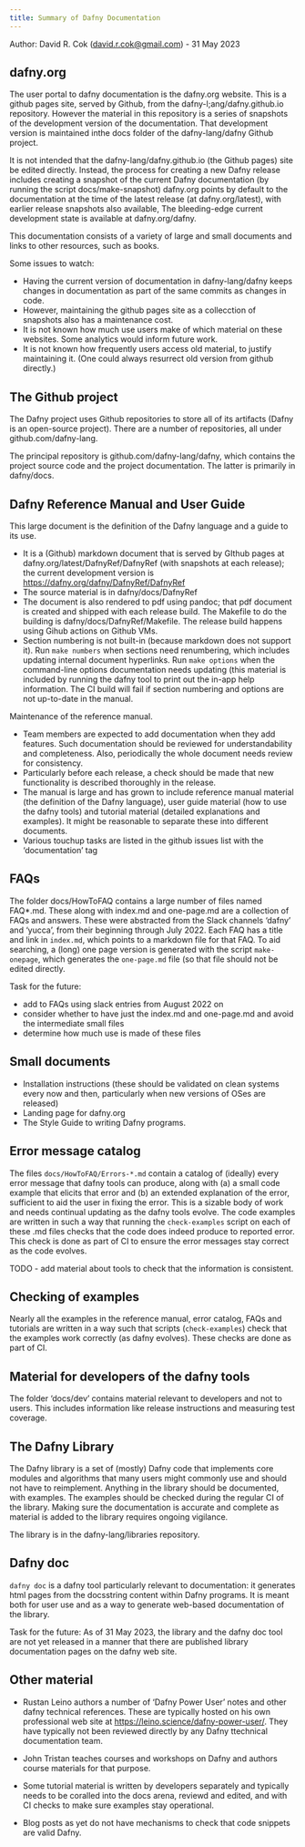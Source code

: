 ```yaml
---
title: Summary of Dafny Documentation
---
```


Author: David R. Cok (david.r.cok@gmail.com) - 31 May 2023

## dafny.org

The user portal to dafny documentation is the dafny.org website.
This is a github pages site, served by Github, from the dafny-l;ang/dafny.github.io repository.
However the material in this repository is a series of snapshots of the development version of the documentation. 
That development version is maintained inthe docs folder of the dafny-lang/dafny Github project.

It is not intended that the dafny-lang/dafny.github.io (the Github pages) site be edited directly.
Instead, the process for creating a new Dafny release includes creating a snapshot of the current Dafny documentation (by running the script docs/make-snapshot)
dafny.org points by default to the documentation at the time of the latest release (at dafny.org/latest), with earlier release snapshots also available, 
The bleeding-edge current development state is available at dafny.org/dafny.

This documentation consists of a variety of large and small documents and links to other resources, such as books.

Some issues to watch:
- Having the current version of documentation in dafny-lang/dafny keeps changes in documentation as part of the same commits as changes in code.
- However, maintaining the github pages site as a collecction of snapshots also has a maintenance cost.
- It is not known how much use users make of which material on these websites. Some analytics would inform future work.
- It is not known how frequently users access old material, to justify maintaining it. (One could always resurrect old version from github directly.)

## The Github project

The Dafny project uses Github repositories to store all of its artifacts (Dafny is an open-source project). There are a number of repositories, all under github.com/dafny-lang.

The principal repository is github.com/dafny-lang/dafny, which contains the project source code and the project documentation. The latter is primarily in dafny/docs.

## Dafny Reference Manual and User Guide

This large document is the definition of the Dafny language and a guide to its use.
   * It is a (Github) markdown document that is served by GIthub pages at dafny.org/latest/DafnyRef/DafnyRef (with snapshots at each release); the current development version is https://dafny.org/dafny/DafnyRef/DafnyRef
   * The source material is in dafny/docs/DafnyRef
   * The document is also rendered to pdf using pandoc; that pdf document is created and shipped with each release build. The Makefile to do the building is dafny/docs/DafnyRef/Makefile. The release build happens using Gihub actions on Github VMs.
   * Section numbering is not built-in (because markdown does not support it). Run `make numbers` when sections need renumbering, which includes updating internal document hyperlinks. 
     Run `make options` when the command-line options documentation needs updating (this material is included by running the dafny tool to print out the in-app help information.
     The CI build will fail if section numbering and options are not up-to-date in the manual.

Maintenance of the reference manual.
   * Team members are expected to add documentation when they add features. Such documentation should be reviewed for understandability and completeness. Also, periodically the whole document needs review for consistency.
   * Particularly before each release, a check should be made that new functionality is described thoroughly in the release.
   * The manual is large and has grown to include reference manual material (the definition of the Dafny language), user guide material (how to use the dafny tools) and tutorial material (detailed explanations and examples). It might be reasonable to separate these into different documents.
   * Various touchup tasks are listed in the github issues list with the ‘documentation’ tag

## FAQs

The folder docs/HowToFAQ contains a large number of files named FAQ*.md. These along with index.md and one-page.md are a collection of FAQs and answers. 
These were abstracted from the Slack channels ‘dafny’ and ‘yucca’, from their beginning through July 2022.
Each FAQ has a title and link in `index.md`, which points to a markdown file for that FAQ.
To aid searching, a (long) one page version is generated with the script `make-onepage`, which generates the `one-page.md` file (so that file should not be edited directly.

Task for the future:
- add to FAQs using slack entries from August 2022 on
- consider whether to have just the index.md and one-page.md and avoid the intermediate small files
- determine how much use is made of these files

## Small documents

- Installation instructions (these should be validated on clean systems every now and then, particularly when new versions of OSes are released)
- Landing page for dafny.org
- The Style Guide to writing Dafny programs.

## Error message catalog

The files `docs/HowToFAQ/Errors-*.md` contain a catalog of (ideally) every error message that dafny tools can produce, along with (a) a small code example that elicits that error and (b) an extended explanation of the error, sufficient to aid the user in fixing the error.
This is a sizable body of work and needs continual updating as the dafny tools evolve.
The code examples are written in such a way that running the `check-examples` script on each of these .md files checks that the code does indeed produce to reported error. This check is done as part of CI to ensure the error messages stay correct as the code evolves.

TODO - add material about tools to check that the information is consistent.

## Checking of examples

Nearly all the examples in the reference manual, error catalog, FAQs and tutorials are written in a way such that scripts (`check-examples`) check that the examples work correctly (as dafny evolves). These checks are done as part of CI.

## Material for developers of the dafny tools

The folder ‘docs/dev’ contains material relevant to developers and not to users. This includes information like release instructions and measuring test coverage.

## The Dafny Library

The Dafny library is a set of (mostly) Dafny code that implements core modules and algorithms that many users might commonly use and should not have to reimplement.
Anything in the library should be documented, with examples. The examples should be checked during the regular CI of the library.
Making sure the documentation is accurate and complete as material is added to the library requires ongoing vigilance.

The library is in the dafny-lang/libraries repository.

## Dafny doc

`dafny doc` is a dafny tool particularly relevant to documentation: it generates html pages from the docsstring content within Dafny programs.
It is meant both for user use and as a way to generate web-based documentation of the library.

Task for the future: As of 31 May 2023, the library and the dafny doc tool are not yet released in a manner that there are published library documentation pages on the dafny web site.

## Other material

- Rustan Leino authors a number of ‘Dafny Power User’ notes and other dafny technical references. These are typically hosted on his own professional web site at https://leino.science/dafny-power-user/. 
They have typically not been reviewed directly by any Dafny ttechnical documentation team.

- John Tristan teaches courses and workshops on Dafny and authors course materials for that purpose.

- Some tutorial material is written by developers separately and typically needs to be coralled into the docs arena, reviewd and edited, and with CI checks to make sure examples stay operational.

- Blog posts as yet do not have mechanisms to check that code snippets are valid Dafny.


